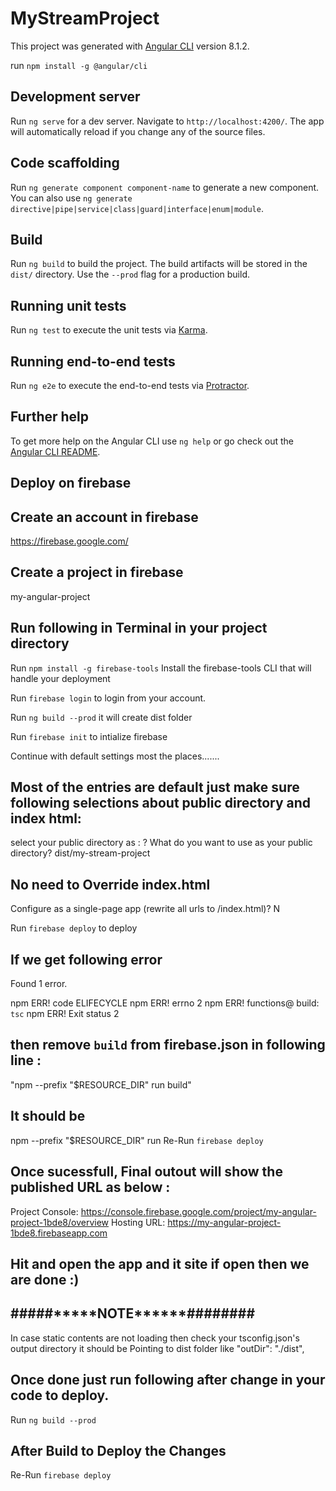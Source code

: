 # MyStreamProject

This project was generated with [Angular CLI](https://github.com/angular/angular-cli) version 8.1.2.

run `npm install -g @angular/cli`

## Development server

Run `ng serve` for a dev server. Navigate to `http://localhost:4200/`. The app will automatically reload if you change any of the source files.

## Code scaffolding

Run `ng generate component component-name` to generate a new component. You can also use `ng generate directive|pipe|service|class|guard|interface|enum|module`.

## Build

Run `ng build` to build the project. The build artifacts will be stored in the `dist/` directory. Use the `--prod` flag for a production build.

## Running unit tests

Run `ng test` to execute the unit tests via [Karma](https://karma-runner.github.io).

## Running end-to-end tests

Run `ng e2e` to execute the end-to-end tests via [Protractor](http://www.protractortest.org/).

## Further help

To get more help on the Angular CLI use `ng help` or go check out the [Angular CLI README](https://github.com/angular/angular-cli/blob/master/README.md).

## Deploy on firebase

## Create an account in firebase

https://firebase.google.com/


## Create a project in firebase

my-angular-project

## Run following in Terminal in your project directory 

Run `npm install -g firebase-tools` Install the firebase-tools CLI that will handle your deployment

Run `firebase login` to login from your account.

Run `ng build --prod` it will create dist folder

Run `firebase init` to intialize firebase

Continue with default settings most the places.......

## Most of the entries are default just make sure following selections about public directory and index html:

select your public directory as :
? What do you want to use as your public directory? dist/my-stream-project

## No need to Override index.html
Configure as a single-page app (rewrite all urls to /index.html)? N

Run `firebase deploy` to deploy

## If we get following error

Found 1 error.

npm ERR! code ELIFECYCLE
npm ERR! errno 2
npm ERR! functions@ build: `tsc`
npm ERR! Exit status 2

## then remove `build` from firebase.json in following line :

"npm --prefix \"\$RESOURCE_DIR\" run build"

## It should be

npm --prefix \"\$RESOURCE_DIR\" run
Re-Run `firebase deploy`

## Once sucessfull, Final outout will show the published URL as below :

Project Console: https://console.firebase.google.com/project/my-angular-project-1bde8/overview
Hosting URL: https://my-angular-project-1bde8.firebaseapp.com

## Hit and open the app and it site if open then we are done :)

## #####\***\*\*\*\***NOTE\***\*\*\*\*\***########

In case static contents are not loading then check your tsconfig.json's output directory it should be
Pointing to dist folder like "outDir": "./dist",

## Once done just run following after change in your code to deploy.

Run `ng build --prod`

## After Build to Deploy the Changes

Re-Run `firebase deploy` 



